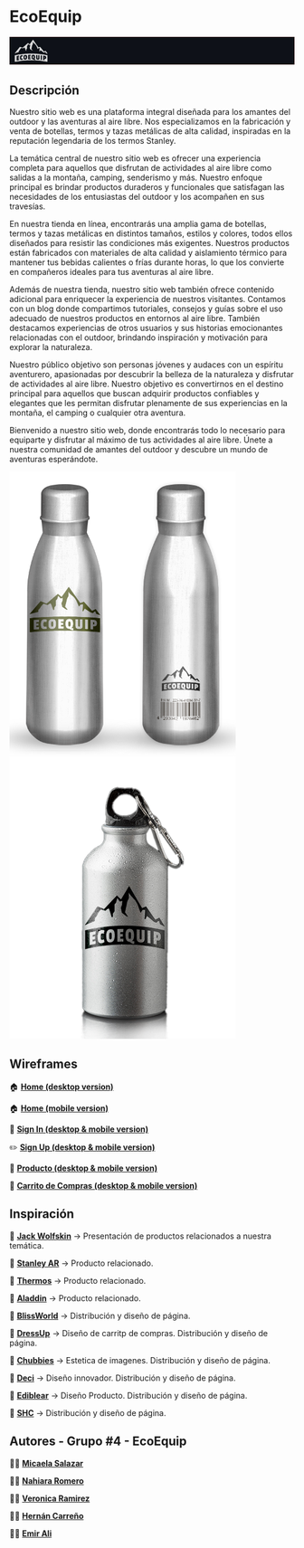# EcoEquip
![enter image description here](https://github.com/emirchus/grupo_4_ecoquip/blob/main/Files/bannerreadme.jpg)

## Descripción

Nuestro sitio web es una plataforma integral diseñada para los amantes del outdoor y las aventuras al aire libre. Nos especializamos en la fabricación y venta de botellas, termos y tazas metálicas de alta calidad, inspiradas en la reputación legendaria de los termos Stanley.

La temática central de nuestro sitio web es ofrecer una experiencia completa para aquellos que disfrutan de actividades al aire libre como salidas a la montaña, camping, senderismo y más. Nuestro enfoque principal es brindar productos duraderos y funcionales que satisfagan las necesidades de los entusiastas del outdoor y los acompañen en sus travesías.

En nuestra tienda en línea, encontrarás una amplia gama de botellas, termos y tazas metálicas en distintos tamaños, estilos y colores, todos ellos diseñados para resistir las condiciones más exigentes. Nuestros productos están fabricados con materiales de alta calidad y aislamiento térmico para mantener tus bebidas calientes o frías durante horas, lo que los convierte en compañeros ideales para tus aventuras al aire libre.

Además de nuestra tienda, nuestro sitio web también ofrece contenido adicional para enriquecer la experiencia de nuestros visitantes. Contamos con un blog donde compartimos tutoriales, consejos y guías sobre el uso adecuado de nuestros productos en entornos al aire libre. También destacamos experiencias de otros usuarios y sus historias emocionantes relacionadas con el outdoor, brindando inspiración y motivación para explorar la naturaleza.

Nuestro público objetivo son personas jóvenes y audaces con un espíritu aventurero, apasionadas por descubrir la belleza de la naturaleza y disfrutar de actividades al aire libre. Nuestro objetivo es convertirnos en el destino principal para aquellos que buscan adquirir productos confiables y elegantes que les permitan disfrutar plenamente de sus experiencias en la montaña, el camping o cualquier otra aventura.

Bienvenido a nuestro sitio web, donde encontrarás todo lo necesario para equiparte y disfrutar al máximo de tus actividades al aire libre. Únete a nuestra comunidad de amantes del outdoor y descubre un mundo de aventuras esperándote.

![enter image description here](https://raw.githubusercontent.com/emirchus/grupo_4_ecoquip/main/Files/botella%20eco%20copia.png)
![enter image description here](https://raw.githubusercontent.com/emirchus/grupo_4_ecoquip/main/Files/botella_eco.png)


## Wireframes
🏠 <strong><a href="https://raw.githubusercontent.com/emirchus/grupo_4_ecoquip/main/Wireframe/EcoEquip%20-%20Home%20Desktop.pdf">Home (desktop version)</a></strong>

🏠 <strong><a href="https://raw.githubusercontent.com/emirchus/grupo_4_ecoquip/main/Wireframe/EcoEquip%20-%20Home%20Mobile.pdf">Home (mobile version)</a></strong>

🔑 <strong><a href="https://raw.githubusercontent.com/emirchus/grupo_4_ecoquip/main/Wireframe/EcoEquip%20-%20Sign%20In%20Desktop%26Mobile.pdf">Sign In (desktop & mobile version)</a></strong>

✏️ <strong><a href="https://raw.githubusercontent.com/emirchus/grupo_4_ecoquip/main/Wireframe/EcoEquip%20-%20Sign%20Up%20Desktop%26Mobile.pdf">Sign Up (desktop & mobile version)</a></strong>

🧴 <strong><a href="https://raw.githubusercontent.com/emirchus/grupo_4_ecoquip/main/Wireframe/EcoEquip%20-%20Producto%20Desktop%26Mobile.pdf"> Producto (desktop & mobile version)</a></strong>

🛒 <strong><a href="https://raw.githubusercontent.com/emirchus/grupo_4_ecoquip/main/Wireframe/EcoEquip%20-%20Carrito%20Desktop%26Mobile.pdf">Carrito de Compras (desktop & mobile version)</a></strong>

## Inspiración
🚀 <strong><a href="https://www.jack-wolfskin.com/">Jack Wolfskin</a></strong> → Presentación de productos relacionados a nuestra temática.

🚀 <strong><a href="https://www.stanley-pmi.com.ar/">Stanley AR</a></strong> → Producto relacionado.

🚀 <strong><a href="https://thermos.com/">Thermos</a></strong> → Producto relacionado.

🚀 <strong><a href="https://aladdin-sustain.com/">Aladdin</a></strong> → Producto relacionado.

🚀 <strong><a href="https://www.blissworld.com/">BlissWorld</a></strong> → Distribución y diseño de página.

🚀 <strong><a href="https://shopdressup.com/">DressUp</a></strong> → Diseño de carritp de compras.  Distribución y diseño de página.

🚀 <strong><a href="https://www.chubbiesshorts.com/">Chubbies</a></strong> → Estetica de imagenes.  Distribución y diseño de página.

🚀 <strong><a href="https://www.decibullz.com/ ">Deci</a></strong> → Diseño innovador. Distribución y diseño de página.

🚀 <strong><a href="https://www.ediblearrangements.com/">Ediblear</a></strong> → Diseño Producto.  Distribución y diseño de página.

🚀 <strong><a href="https://stayhomeclub.com/">SHC</a></strong> → Distribución y diseño de página.


## Autores - Grupo #4 - EcoEquip
👩🏻 <strong><a href="https://github.com/micasalazar">Micaela Salazar</a></strong>

👩🏻 <strong><a href="https://github.com/nahiararomero">Nahiara Romero</a></strong>

👩🏻 <strong><a href="https://github.com/RamirezVero">Veronica Ramirez</a></strong>

🧑🏻 <strong><a href="https://github.com/hernancarreno01">Hernán Carreño</a></strong>

🧑🏻 <strong><a href="https://github.com/emirchus1">Emir Ali</a></strong>
